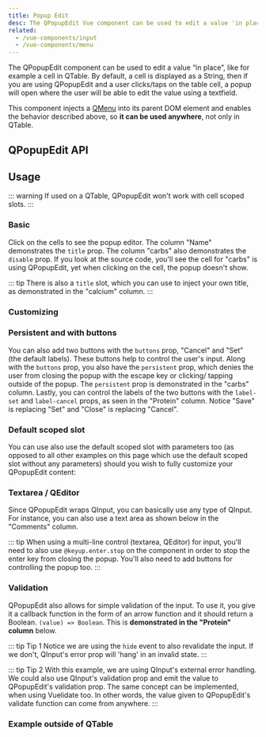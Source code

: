 ```yaml
---
title: Popup Edit
desc: The QPopupEdit Vue component can be used to edit a value 'in place', like for example on a cell in QTable.
related:
  - /vue-components/input
  - /vue-components/menu
---
```


The QPopupEdit component can be used to edit a value “in place”, like for example a cell in QTable. By default, a cell is displayed as a String, then if you are using QPopupEdit and a user clicks/taps on the table cell, a popup will open where the user will be able to edit the value using a textfield.

This component injects a [QMenu](/vue-components/menu) into its parent DOM element and enables the behavior described above, so **it can be used anywhere**, not only in QTable.

## QPopupEdit API

<doc-api file="QPopupEdit" />

## Usage

::: warning
If used on a QTable, QPopupEdit won't work with cell scoped slots.
:::

### Basic
Click on the cells to see the popup editor. The column "Name" demonstrates the `title` prop. The column "carbs" also demonstrates the `disable` prop. If you look at the source code, you'll see the cell for "carbs" is using QPopupEdit, yet when clicking on the cell, the popup doesn't show.

::: tip
There is also a `title` slot, which you can use to inject your own title, as demonstrated in the "calcium" column.
:::

<doc-example title="Simple edit, with title prop and slot" file="QPopupEdit/Simple" />

### Customizing

<doc-example title="Custom style" file="QPopupEdit/CustomStyle" />

### Persistent and with buttons
You can also add two buttons with the `buttons` prop, "Cancel" and "Set" (the default labels). These buttons help to control the user's input. Along with the `buttons` prop, you also have the `persistent` prop, which denies the user from closing the popup with the escape key or clicking/ tapping outside of the popup. The `persistent` prop is demonstrated in the "carbs" column. Lastly, you can control the labels of the two buttons with the `label-set` and `label-cancel` props, as seen in the "Protein" column. Notice "Save" is replacing "Set" and "Close" is replacing "Cancel".

<doc-example title="Persistent edit, and with buttons" file="QPopupEdit/WithButtons" />

### Default scoped slot
You can use also use the default scoped slot with parameters too (as opposed to all other examples on this page which use the default scoped slot without any parameters) should you wish to fully customize your QPopupEdit content:

<doc-example title="Default scoped slot parameters" file="QPopupEdit/DefaultScopedSlotParameters" />

### Textarea / QEditor
Since QPopupEdit wraps QInput, you can basically use any type of QInput. For instance, you can also use a text area as shown below in the "Comments" column.

::: tip
When using a multi-line control (textarea, QEditor) for input, you'll need to also use `@keyup.enter.stop` on the component in order to stop the enter key from closing the popup. You'll also need to add buttons for controlling the popup too.
:::

<doc-example title="QInput textarea" file="QPopupEdit/TextArea" />

<doc-example title="QEditor" file="QPopupEdit/QEditor" />

### Validation
QPopupEdit also allows for simple validation of the input. To use it, you give it a callback function in the form of an arrow function and it should return a Boolean. `(value) => Boolean`. This is **demonstrated in the "Protein" column** below.

::: tip Tip 1
Notice we are using the `hide` event to also revalidate the input. If we don't, QInput's error prop will 'hang' in an invalid state.
:::

::: tip Tip 2
With this example, we are using QInput's external error handling. We could also use QInput's validation prop and emit the value to QPopupEdit's validation prop. The same concept can be implemented, when using Vuelidate too. In other words, the value given to QPopupEdit's validate function can come from anywhere.
:::

<doc-example title="Edit with validation" file="QPopupEdit/WithValidation" />

### Example outside of QTable

<doc-example title="Click on text" file="QPopupEdit/Text" />
